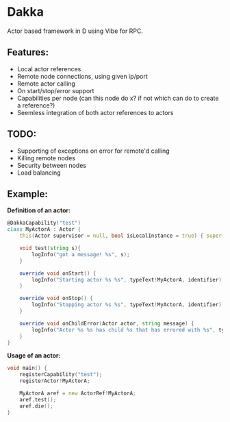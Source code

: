 ﻿Dakka
=====

Actor based framework in D using Vibe for RPC.

Features:
---------
* Local actor references
* Remote node connections, using given ip/port
* Remote actor calling
* On start/stop/error support
* Capabilities per node (can this node do x? if not which can do to create a reference?)
* Seemless integration of both actor references to actors

TODO:
-----
* Supporting of exceptions on error for remote'd calling
* Killing remote nodes
* Security between nodes
* Load balancing

Example:
--------

__Definition of an actor:__
```D
@DakkaCapability("test")
class MyActorA : Actor {
	this(Actor supervisor = null, bool isLocalInstance = true) { super(supervisor, isLocalInstance);}

	void test(string s){
		logInfo("got a message! %s", s);
	}

	override void onStart() {
		logInfo("Starting actor %s %s", typeText!MyActorA, identifier);
	}

	override void onStop() {
		logInfo("Stopping actor %s %s", typeText!MyActorA, identifier);
	}

	override void onChildError(Actor actor, string message) {
		logInfo("Actor %s %s has child %s that has errored with %s", typeText!MyActorA, identifier, actor.identifier, message);
	}
}
```

__Usage of an actor:__
```D
void main() {
	registerCapability("test");
	registerActor!MyActorA;

	MyActorA aref = new ActorRef!MyActorA;
	aref.test();
	aref.die();
}
```